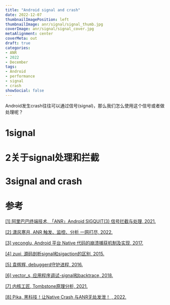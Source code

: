 ```yaml
---
title: "Android signal and crash"
date: 2022-12-07
thumbnailImagePosition: left
thumbnailImage: anr/signal/signal_thumb.jpg
coverImage: anr/signal/signal_cover.jpg
metaAlignment: center
coverMeta: out
draft: true
categories:
- ANR
- 2022
- December
tags:
- Android
- performance
- signal
- crash
showSocial: false
---
```


Android发生crash往往可以通过信号(signal)，那么我们怎么使用这个信号或者做处理呢？

<!--more-->
# 1signal



# 2关于signal处理和拦截



# 3signal and crash



# 参考

[[1] 阿里巴巴终端技术, 「ANR」Android SIGQUIT(3) 信号拦截与处理, 2021.](https://blog.csdn.net/qq_32198115/article/details/120720820)

[[2] 潇风寒月,  ANR 触发、监控、分析 一网打尽, 2022.](https://xfhy666.blog.csdn.net/article/details/128113820?spm=1001.2014.3001.5502)

[[3]  yeconglu, Android 平台 Native 代码的崩溃捕获机制及实现, 2017.](https://mp.weixin.qq.com/s/g-WzYF3wWAljok1XjPoo7w)

[[4] zuxi, 源码剖析signal和sigaction的区别, 2015.](https://blog.csdn.net/wangzuxi/article/details/44814825)

[[5] 袁辉辉, debuggerd守护进程, 2016.](http://gityuan.com/2016/06/15/android-debuggerd/)

[[6] vector_s, 应用程序调试-signal和backtrace, 2018.](https://blog.csdn.net/vertor11/article/details/79878412)

[[7] 内核工匠, Tombstone原理分析, 2021.](https://blog.csdn.net/feelabclihu/article/details/113011145)

[[8] Pika, 黑科技！让Native Crash 与ANR无处发泄！ , 2022.](https://juejin.cn/post/7114181318644072479)

